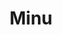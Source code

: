 ---
title: Minu
date: 
draft: false

# descripcion
description : Anillo de plata 925 y nácar

materials: Plata 925

color: Plata y nácar

dimensions: 16mm diámetro

code: 05-23-0576

type: "Anillos"

categories: []

price: $8.260,00

price_eftvo: $7.025,00

# Images
# first image will be shown in the product page
images:
  # - image: "images/path_to_image"
  # La ubicacion de las imagenes es imagenes/Anillos/Anillos.Plata/05-23-0576-minu
  - image: "./images/anillos/plata/05-23-0576.JPG"
---
